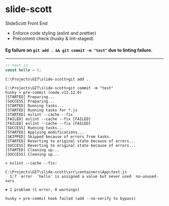 # slide-scott

SlideScott Front End

-   Enforce code styling (eslint and prettier)
-   Precommit check (husky & lint-staged)

#### Eg failure on `git add . && git commit -m "test"` due to linting failure.

---

```js
// test.js
const hello = 5;
```

```
C:\Projects\GIT\slide-scott>git add .

C:\Projects\GIT\slide-scott>git commit -m "test"
husky > pre-commit (node v13.12.0)
[STARTED] Preparing...
[SUCCESS] Preparing...
[STARTED] Running tasks...
[STARTED] Running tasks for *.js
[STARTED] eslint --cache --fix
[FAILED] eslint --cache --fix [FAILED]
[FAILED] eslint --cache --fix [FAILED]
[SUCCESS] Running tasks...
[STARTED] Applying modifications...
[SKIPPED] Skipped because of errors from tasks.
[STARTED] Reverting to original state because of errors...
[SUCCESS] Reverting to original state because of errors...
[STARTED] Cleaning up...
[SUCCESS] Cleaning up...

× eslint --cache --fix:

C:\Projects\GIT\slide-scott\src\containers\App\test.js
  1:7  error  'hello' is assigned a value but never used  no-unused-vars

✖ 1 problem (1 error, 0 warnings)

husky > pre-commit hook failed (add --no-verify to bypass)
```
